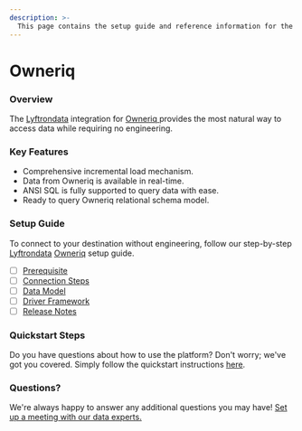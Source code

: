 ```yaml
---
description: >-
  This page contains the setup guide and reference information for the Owneriq source connector.
---
```


# Owneriq

### Overview

The [Lyftrondata](https://www.lyftrondata.com/) integration for [Owneriq](https://www.lyftrondata.com/integration/owneriq/)[ ](https://www.lyftrondata.com/integration/owneriq/)provides the most natural way to access data while requiring no engineering.

### Key Features

* Comprehensive incremental load mechanism.
* Data from Owneriq is available in real-time.&#x20;
* ANSI SQL is fully supported to query data with ease.
* Ready to query Owneriq relational schema model.

### Setup Guide

To connect to your destination without engineering, follow our step-by-step [Lyftrondata](https://www.lyftrondata.com/)  [Owneriq](https://www.lyftrondata.com/integration/owneriq/) setup guide.

* [ ] [Prerequisite](../../marketing-analytics/owneriq/prerequisite.md)
* [ ] [Connection Steps](../../marketing-analytics/owneriq/connection-steps.md)
* [ ] [Data Model](../../marketing-analytics/owneriq/data-model/)
* [ ] [Driver Framework](../../marketing-analytics/owneriq/driver-framework/)
* [ ] [Release Notes](../../marketing-analytics/owneriq/release-notes.md)

### Quickstart Steps

Do you have questions about how to use the platform? Don't worry; we've got you covered. Simply follow the quickstart instructions [here](../../../quickstart-steps.md).

### Questions? <a href="#questions" id="questions"></a>

We're always happy to answer any additional questions you may have! [Set up a meeting with our data experts.](https://www.lyftrondata.com/book-a-meeting/)

